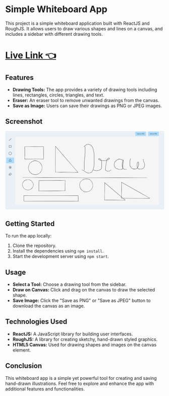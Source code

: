 # Simple Whiteboard App

This project is a simple whiteboard application built with ReactJS and RoughJS. It allows users to draw various shapes and lines on a canvas, and includes a sidebar with different drawing tools.

# [Live Link 👈](https://vikasgupta-820.github.io/WhiteBoard/)

## Features

- **Drawing Tools:** The app provides a variety of drawing tools including lines, rectangles, circles, triangles, and text.
- **Eraser:** An eraser tool to remove unwanted drawings from the canvas.
- **Save as Image:** Users can save their drawings as PNG or JPEG images.

## Screenshot

![Whiteboard App Screenshot](src/assets/Draw.png)

## Getting Started

To run the app locally:

1. Clone the repository.
2. Install the dependencies using `npm install`.
3. Start the development server using `npm start`.


## Usage

- **Select a Tool:** Choose a drawing tool from the sidebar.
- **Draw on Canvas:** Click and drag on the canvas to draw the selected shape.
- **Save Image:** Click the "Save as PNG" or "Save as JPEG" button to download the canvas as an image.

## Technologies Used

- **ReactJS:** A JavaScript library for building user interfaces.
- **RoughJS:** A library for creating sketchy, hand-drawn styled graphics.
- **HTML5 Canvas:** Used for drawing shapes and images on the canvas element.

## Conclusion

This whiteboard app is a simple yet powerful tool for creating and saving hand-drawn illustrations. Feel free to explore and enhance the app with additional features and functionalities.




